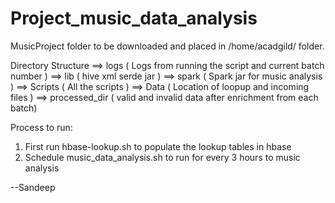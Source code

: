 # Project_music_data_analysis

MusicProject folder to be downloaded and placed in /home/acadgild/ folder.

Directory Structure
==> logs ( Logs from running the script and current batch number )
==> lib ( hive xml serde jar )
==> spark ( Spark jar for music analysis )
==> Scripts ( All the scripts )
==> Data ( Location of loopup and incoming files )
==> processed_dir ( valid and invalid data after enrichment from each batch)

Process to run:

1. First run hbase-lookup.sh to populate the lookup tables in hbase
2. Schedule music_data_analysis.sh to run for every 3 hours to music analysis


--Sandeep
